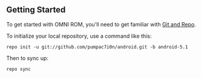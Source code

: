 Getting Started
---------------

To get started with OMNI ROM, you'll need to get
familiar with [Git and Repo](http://source.android.com/download/using-repo).

To initialize your local repository, use a command like this:

    repo init -u git://github.com/pumpac7i0n/android.git -b android-5.1

Then to sync up:

    repo sync

